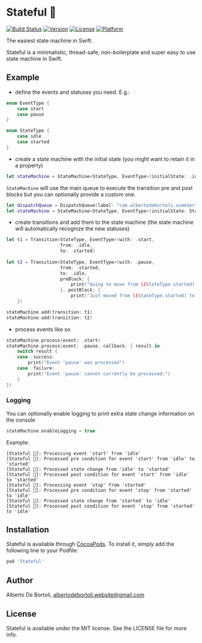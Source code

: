 # Stateful 🦜

[![Build Status](https://travis-ci.com/albertodebortoli/Stateful.svg?branch=master)](https://travis-ci.com/albertodebortoli/Stateful)
[![Version](https://img.shields.io/cocoapods/v/Stateful.svg?style=flat)](https://cocoapods.org/pods/Stateful)
[![License](https://img.shields.io/cocoapods/l/Stateful.svg?style=flat)](https://cocoapods.org/pods/Stateful)
[![Platform](https://img.shields.io/cocoapods/p/Stateful.svg?style=flat)](https://cocoapods.org/pods/Stateful)

The easiest state machine in Swift.

Stateful is a minimalistic, thread-safe, non-boilerplate and super easy to use state machine in Swift.

## Example

- define the events and statuses you need. E.g.:

```swift
enum EventType {
    case start
    case pause
}

enum StateType {
    case idle
    case started
}
```

- create a state machine with the initial state (you might want to retain it in a property)

```swift
let stateMachine = StateMachine<StateType, EventType>(initialState: .idle)
```

`StateMachine` will use the main queue to execute the transition pre and post blocks but you can optionally provide a custom one.

```swift
let dispatchQueue = DispatchQueue(label: "com.albertodebortoli.someSerialCallbackQueue")
let stateMachine = StateMachine<StateType, EventType>(initialState: StateType.idle, callbackQueue: dispatchQueue)
```

- create transitions and add them to the state machine (the state machine will automatically recognize the new statuses)

```swift
let t1 = Transition<StateType, EventType>(with: .start,
                    from: .idle,
                    to: .started)
                    
let t2 = Transition<StateType, EventType>(with: .pause,
                    from: .started,
                    to: .idle,
                    preBlock: {
                        print("Going to move from \(StateType.started) to \(StateType.idle)!")
                    }, postBlock: {
                        print("Just moved from \(StateType.started) to \(StateType.idle)!")
    })

stateMachine.add(transition: t1)
stateMachine.add(transition: t2)
```

- process events like so

```swift
stateMachine.process(event: .start)
stateMachine.process(event: .pause, callback: { result in
    switch result {
    case .success:
        print("Event 'pause' was processed")
    case .failure:
        print("Event 'pause' cannot currently be processed.")
    }
})
```

### Logging

You can optionally enable logging to print extra state change information on the console 

```swift
stateMachine.enableLogging = true
```

Example:

```
[Stateful 🦜]: Processing event 'start' from 'idle'
[Stateful 🦜]: Processed pre condition for event 'start' from 'idle' to 'started'
[Stateful 🦜]: Processed state change from 'idle' to 'started'
[Stateful 🦜]: Processed post condition for event 'start' from 'idle' to 'started'
[Stateful 🦜]: Processing event 'stop' from 'started'
[Stateful 🦜]: Processed pre condition for event 'stop' from 'started' to 'idle'
[Stateful 🦜]: Processed state change from 'started' to 'idle'
[Stateful 🦜]: Processed post condition for event 'stop' from 'started' to 'idle'
```

## Installation

Stateful is available through [CocoaPods](https://cocoapods.org). To install
it, simply add the following line to your Podfile:

```ruby
pod 'Stateful'
```

## Author

Alberto De Bortoli, albertodebortoli.website@gmail.com

## License

Stateful is available under the MIT license. See the LICENSE file for more info.
